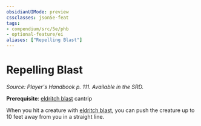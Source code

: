 ```yaml
---
obsidianUIMode: preview
cssclasses: json5e-feat
tags:
- compendium/src/5e/phb
- optional-feature/ei
aliases: ["Repelling Blast"]
---
```

# Repelling Blast
*Source: Player's Handbook p. 111. Available in the SRD.*  

**Prerequisite**: [eldritch blast](2-Mechanics/CLI/spells/eldritch-blast.md) cantrip

When you hit a creature with [eldritch blast](2-Mechanics/CLI/spells/eldritch-blast.md), you can push the creature up to 10 feet away from you in a straight line.